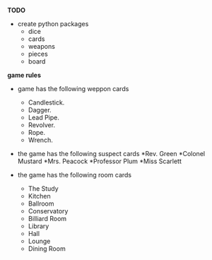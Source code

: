 **TODO**
* create python packages
    * dice
    * cards
    * weapons
    * pieces
    * board
    
  
**game rules**
* game has the following weppon cards
    * Candlestick.
    * Dagger.
    * Lead Pipe.
    * Revolver.
    * Rope.
    * Wrench.

* the game has the following suspect cards
    *Rev. Green
    *Colonel Mustard
    *Mrs. Peacock
    *Professor Plum
    *Miss Scarlett
* the game has the following room cards
    * The Study 
    * Kitchen
    * Ballroom 
    * Conservatory
    * Billiard Room 
    * Library
    * Hall
    * Lounge
    * Dining Room 
